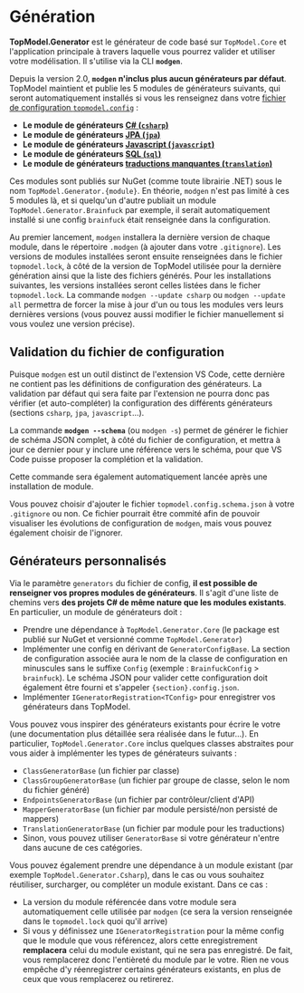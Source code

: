 # Génération

**TopModel.Generator** est le générateur de code basé sur `TopModel.Core` et l'application principale à travers laquelle vous pourrez valider et utiliser votre modélisation. Il s'utilise via la CLI **`modgen`**.

Depuis la version 2.0, **`modgen` n'inclus plus aucun générateurs par défaut**. TopModel maintient et publie les 5 modules de générateurs suivants, qui seront automatiquement installés si vous les renseignez dans votre [fichier de configuration `topmodel.config`](/configuration.md) :

- **Le module de générateurs [C# (`csharp`)](/generator/csharp.md)**
- **Le module de générateurs [JPA (`jpa`)](/generator/jpa.md)**
- **Le module de générateurs [Javascript (`javascript`)](/generator/js.md)**
- **Le module de générateurs [SQL (`sql`)](/generator/sql.md)**
- **Le module de générateurs [traductions manquantes (`translation`)](/generator/tranlsation.md)**

Ces modules sont publiés sur NuGet (comme toute librairie .NET) sous le nom `TopModel.Generator.{module}`. En théorie, `modgen` n'est pas limité à ces 5 modules là, et si quelqu'un d'autre publiait un module `TopModel.Generator.Brainfuck` par exemple, il serait automatiquement installé si une config `brainfuck` était renseignée dans la configuration.

Au premier lancement, `modgen` installera la dernière version de chaque module, dans le répertoire `.modgen` (à ajouter dans votre `.gitignore`). Les versions de modules installées seront ensuite renseignées dans le fichier `topmodel.lock`, à côté de la version de TopModel utilisée pour la dernière génération ainsi que la liste des fichiers générés. Pour les installations suivantes, les versions installées seront celles listées dans le ficher `topmodel.lock`. La commande `modgen --update csharp` ou `modgen --update all` permettra de forcer la mise à jour d'un ou tous les modules vers leurs dernières versions (vous pouvez aussi modifier le fichier manuellement si vous voulez une version précise).

## Validation du fichier de configuration

Puisque `modgen` est un outil distinct de l'extension VS Code, cette dernière ne contient pas les définitions de configuration des générateurs. La validation par défaut qui sera faite par l'extension ne pourra donc pas vérifier (et auto-compléter) la configuration des différents générateurs (sections `csharp`, `jpa`, `javascript`...).

La commande **`modgen --schema`** (ou `modgen -s`) permet de générer le fichier de schéma JSON complet, à côté du fichier de configuration, et mettra à jour ce dernier pour y inclure une référence vers le schéma, pour que VS Code puisse proposer la complétion et la validation.

Cette commande sera également automatiquement lancée après une installation de module.

Vous pouvez choisir d'ajouter le fichier `topmodel.config.schema.json` à votre `.gitignore` ou non. Ce fichier pourrait être commité afin de pouvoir visualiser les évolutions de configuration de `modgen`, mais vous pouvez également choisir de l'ignorer.

## Générateurs personnalisés

Via le paramètre `generators` du fichier de config, **il est possible de renseigner vos propres modules de générateurs**. Il s'agit d'une liste de chemins vers **des projets C# de même nature que les modules existants**. En particulier, un module de générateurs doit :

- Prendre une dépendance à `TopModel.Generator.Core` (le package est publié sur NuGet et versionné comme `TopModel.Generator`)
- Implémenter une config en dérivant de `GeneratorConfigBase`. La section de configuration associée aura le nom de la classe de configuration en minuscules sans le suffixe `Config` (exemple : `BrainfuckConfig` > `brainfuck`). Le schéma JSON pour valider cette configuration doit également être fourni et s'appeler `{section}.config.json`.
- Implémenter `IGeneratorRegistration<TConfig>` pour enregistrer vos générateurs dans TopModel.

Vous pouvez vous inspirer des générateurs existants pour écrire le votre (une documentation plus détaillée sera réalisée dans le futur...). En particulier, `TopModel.Generator.Core` inclus quelques classes abstraites pour vous aider à implémenter les types de générateurs suivants :

- `ClassGeneratorBase` (un fichier par classe)
- `ClassGroupGeneratorBase` (un fichier par groupe de classe, selon le nom du fichier généré)
- `EndpointsGeneratorBase` (un fichier par contrôleur/client d'API)
- `MapperGeneratorBase` (un fichier par module persisté/non persisté de mappers)
- `TranslationGeneratorBase` (un fichier par module pour les traductions)
- Sinon, vous pouvez utiliser `GeneratorBase` si votre générateur n'entre dans aucune de ces catégories.

Vous pouvez également prendre une dépendance à un module existant (par exemple `TopModel.Generator.Csharp`), dans le cas ou vous souhaitez réutiliser, surcharger, ou compléter un module existant. Dans ce cas :

- La version du module référencée dans votre module sera automatiquement celle utilisée par `modgen` (ce sera la version renseignée dans le `topmodel.lock` quoi qu'il arrive)
- Si vous y définissez une `IGeneratorRegistration` pour la même config que le module que vous référencez, alors cette enregistrement **remplacera** celui du module existant, qui ne sera pas enregistré. De fait, vous remplacerez donc l'entièreté du module par le votre. Rien ne vous empêche d'y réenregistrer certains générateurs existants, en plus de ceux que vous remplacerez ou retirerez.
